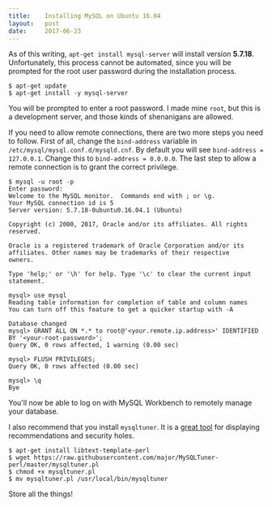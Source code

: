 ```yaml
---
title:    Installing MySQL on Ubuntu 16.04
layout:   post
date:     2017-06-23
---
```


As of this writing, `apt-get install mysql-server` will install version **5.7.18**. Unfortunately, this process cannot be automated, since you will be prompted for the root user password during the installation process.

```
$ apt-get update
$ apt-get install -y mysql-server
```

You will be prompted to enter a root password. I made mine `root`, but this is a development server, and those kinds of shenanigans are allowed.

If you need to allow remote connections, there are two more steps you need to follow. First of all, change the `bind-address` variable in `/etc/mysql/mysql.conf.d/mysqld.cnf`. By default you will see `bind-address = 127.0.0.1`. Change this to `bind-address = 0.0.0.0`. The last step to allow a remote connection is to grant the correct privilege.

```
$ mysql -u root -p
Enter password:
Welcome to the MySQL monitor.  Commands end with ; or \g.
Your MySQL connection id is 5
Server version: 5.7.18-0ubuntu0.16.04.1 (Ubuntu)

Copyright (c) 2000, 2017, Oracle and/or its affiliates. All rights reserved.

Oracle is a registered trademark of Oracle Corporation and/or its
affiliates. Other names may be trademarks of their respective
owners.

Type 'help;' or '\h' for help. Type '\c' to clear the current input statement.

mysql> use mysql
Reading table information for completion of table and column names
You can turn off this feature to get a quicker startup with -A

Database changed
mysql> GRANT ALL ON *.* to root@'<your.remote.ip.address>' IDENTIFIED BY '<your-root-password>';
Query OK, 0 rows affected, 1 warning (0.00 sec)

mysql> FLUSH PRIVILEGES;
Query OK, 0 rows affected (0.00 sec)

mysql> \q
Bye
```

You'll now be able to log on with MySQL Workbench to remotely manage your database.

I also recommend that you install `mysqltuner`. It is a [great tool](https://github.com/major/MySQLTuner-perl) for displaying recommendations and security holes.

```
$ apt-get install libtext-template-perl
$ wget https://raw.githubusercontent.com/major/MySQLTuner-perl/master/mysqltuner.pl
$ chmod +x mysqltuner.pl
$ mv mysqltuner.pl /usr/local/bin/mysqltuner
```

Store all the things!
